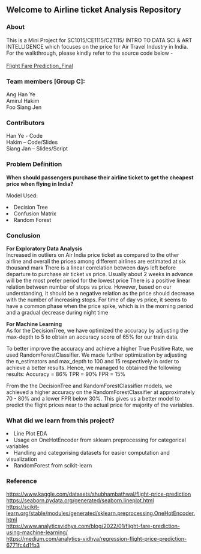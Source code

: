 ## Welcome to Airline ticket Analysis Repository 

### About 
This is a Mini Project for SC1015/CE1115/CZ1115/ INTRO TO DATA SCI & ART INTELLIGENCE which focuses on the price for Air Travel Industry in India. For the walkthrough, please kindly refer to the source code below - <br><br>
[Flight Fare Prediction_Final](http://localhost:8888/notebooks/ntu/Y1S2/SC1015/Mini-Project/Flight%20Fare%20Prediction_Final.ipynb)

### Team members [Group C]:
Ang Han Ye<br>
Amirul Hakim<br>
Foo Siang Jen<br>
    
### Contributors
Han Ye - Code <br>
Hakim – Code/Slides <br>
Siang Jan – Slides/Script <br>

### Problem Definition
<b>When should passengers purchase their airline ticket to get the cheapest price when flying in India?</b>

Model Used: 
<li>Decision Tree</li>
<li>Confusion Matrix</li>
<li>Random Forest</li>

### Conclusion
<b>For Exploratory Data Analysis</b>
<br>
Increased in outliers on Air India price ticket as compared to the other airline and overall the prices among different airlines are estimated at six thousand mark
There is a linear correlation between days left before departure to purchase air ticket vs price. Usually about 2 weeks in advance will be the most prefer period for the lowest price
There is a positive linear relation between number of stops vs price. However, based on our understanding, it should be a negative relation as the price should decrease with the number of increasing stops. 
For time of day vs price, it seems to have a common phase when the price spike, which is in the morning period and a gradual decrease during night time

<b>For Machine Learning</b>
<br>
As for the DecisionTree, we have optimized the accuracy by adjusting the max-depth to 5 to obtain an accuracy score of 65% for our train data.

To better improve the accuracy and achieve a higher True Positive Rate, we used RandomForestClassifier. We made further optimization by adjusting the n_estimators and max_depth to 100 and 15 respectively in order to achieve a better results. Hence, we managed to obtained the following results: Accuracy = 86% TPR = 90% FPR = 15%

From the the DecisionTree and RandomForestClassifier models, we achieved a higher accuracy on the RandomForestClassifier at approximately 70 - 80% and a lower FPR below 30%. This gives us a better model to predict the flight prices near to the actual price for majority of the variables.

### What did we learn from this project?
<li>Line Plot EDA</li>
<li>Usage on OneHotEncoder from sklearn.preprocessing for categorical variables</li>
<li>Handling and categorising datasets for easier computation and visualization</li>
<li>RandomForest from scikit-learn</li>

### Reference 
https://www.kaggle.com/datasets/shubhambathwal/flight-price-prediction<br>
https://seaborn.pydata.org/generated/seaborn.lineplot.html<br>
https://scikit-learn.org/stable/modules/generated/sklearn.preprocessing.OneHotEncoder.html<br>
https://www.analyticsvidhya.com/blog/2022/01/flight-fare-prediction-using-machine-learning/<br>
https://medium.com/analytics-vidhya/regression-flight-price-prediction-6771fc4d1fb3<br>
